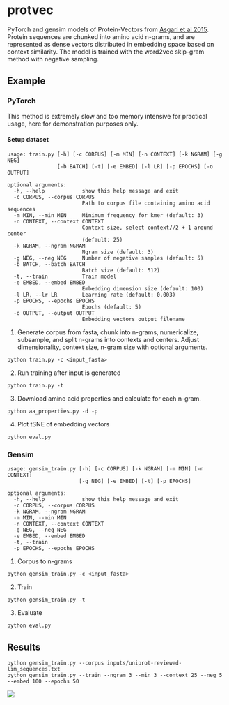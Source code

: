 # protvec

PyTorch and gensim models of Protein-Vectors from [Asgari et al 2015](https://journals.plos.org/plosone/article?id=10.1371/journal.pone.0141287). 
Protein sequences are chunked into amino acid n-grams, and are represented as dense vectors distributed in embedding space based on context similarity.
The model is trained with the word2vec skip-gram method with negative sampling. 

## Example

### PyTorch 

This method is extremely slow and too memory intensive for practical usage, here for demonstration purposes only.

#### Setup dataset

```
usage: train.py [-h] [-c CORPUS] [-m MIN] [-n CONTEXT] [-k NGRAM] [-g NEG]
                [-b BATCH] [-t] [-e EMBED] [-l LR] [-p EPOCHS] [-o OUTPUT]

optional arguments:
  -h, --help            show this help message and exit
  -c CORPUS, --corpus CORPUS
                        Path to corpus file containing amino acid sequences
  -m MIN, --min MIN     Minimum frequency for kmer (default: 3)
  -n CONTEXT, --context CONTEXT
                        Context size, select context//2 + 1 around center
                        (default: 25)
  -k NGRAM, --ngram NGRAM
                        Ngram size (default: 3)
  -g NEG, --neg NEG     Number of negative samples (default: 5)
  -b BATCH, --batch BATCH
                        Batch size (default: 512)
  -t, --train           Train model
  -e EMBED, --embed EMBED
                        Embedding dimension size (default: 100)
  -l LR, --lr LR        Learning rate (default: 0.003)
  -p EPOCHS, --epochs EPOCHS
                        Epochs (default: 5)
  -o OUTPUT, --output OUTPUT
                        Embedding vectors output filename
```

1. Generate corpus from fasta, chunk into n-grams, numericalize, subsample, and split n-grams into contexts and centers.
Adjust dimensionality, context size, n-gram size with optional arguments.

```python train.py -c <input_fasta>```

2. Run training after input is generated

```python train.py -t```

3. Download amino acid properties and calculate for each n-gram.

```python aa_properties.py -d -p```

4. Plot tSNE of embedding vectors

```python eval.py```

### Gensim

```
usage: gensim_train.py [-h] [-c CORPUS] [-k NGRAM] [-m MIN] [-n CONTEXT]
                       [-g NEG] [-e EMBED] [-t] [-p EPOCHS]

optional arguments:
  -h, --help            show this help message and exit
  -c CORPUS, --corpus CORPUS
  -k NGRAM, --ngram NGRAM
  -m MIN, --min MIN
  -n CONTEXT, --context CONTEXT
  -g NEG, --neg NEG
  -e EMBED, --embed EMBED
  -t, --train
  -p EPOCHS, --epochs EPOCHS
  ```
  
 1. Corpus to n-grams

```python gensim_train.py -c <input_fasta>```

2. Train

```python gensim_train.py -t```

3. Evaluate

```python eval.py```

## Results

```
python gensim_train.py --corpus inputs/uniprot-reviewed-lim_sequences.txt
python gensim_train.py --train --ngram 3 --min 3 --context 25 --neg 5 --embed 100 --epochs 50
```
<img src="outputs/tsne_plots.png">


